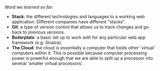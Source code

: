 *Word we learned so far:*

* __Stack__: the different technologies and languages to a working web application. Different companies have different "stacks".
* __Git__: a type of version control that allows us to track changes and go back to previous versions.
* __Boilerplate__: a basic set up to work with for any particular web app framework (e.g. Sinatra). 
* __The Cloud__: the cloud is essentially a computer that holds other 'virtual' computers within it. This is possible because computer processing power is powerful enough that we are able to split up a processor into several 'smaller virtual processors'.
